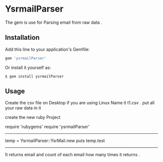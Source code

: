 # YsrmailParser

The gem is use for Parsing email from raw data .

## Installation

Add this line to your application's Gemfile:

```ruby
gem 'ysrmailParser'
```

Or install it yourself as:

    $ gem install ysrmailParser

## Usage

Create the csv file on Desktop if you are using Linux
Name it t1.csv . put all your raw data in it

create the new ruby Project

require 'rubygems'
require 'ysrmailParser'

**********************************
temp = YsrmailParser::YsrMail.new
puts temp.test
**********************************

It returns email and count of each email how many times it returns .
